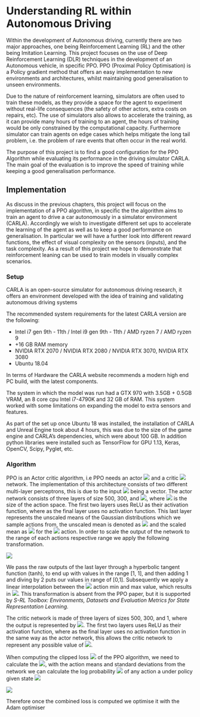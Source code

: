# Understanding RL within Autonomous Driving

Within the development of Autonomous driving, currently there are two major approaches, one being Reinforcement Learning (RL) and the other being Imitation Learning. This project focuses on the use of Deep Reinforcement Learning (DLR) techniques in the development of an Autonomous vehicle, in specific PPO. PPO (Proximal Policy Optimisation) is a Policy gradient method that offers an easy implementation to new environments and architectures, whilst maintaining good generalisation to unseen environments.

Due to the nature of reinforcement learning, simulators are often used to train these models, as they provide a space for the agent to experiment without real-life consequences (the safety of other actors, extra costs on repairs, etc). The use of simulators also allows to accelerate the training, as it can provide many hours of training to an agent, the hours of training would be only constrained by the computational capacity. Furthermore simulator can train agents on edge cases which helps mitigate the long tail problem, i.e. the problem of rare events that often occur in the real world.

The purpose of this project is to find a good configuration for the PPO Algorithm while evaluating its performance in the driving simulator CARLA. The main goal of the evaluation is to improve the speed of training while keeping a good generalisation performance.



## Implementation

As discuss in the previous chapters, this project will focus on the implementation of a PPO algorithm, in specific the the algorithm aims to train an agent to drive a car autonomously in a simulator environment (CARLA). Accordingly we wish to investigate different set ups to accelerate the learning of the agent as well as to keep a good performance on generalisation. In particular we will have a further look into different reward functions, the effect of visual complexity on the sensors (inputs), and the task complexity. As a result of this project we hope to demonstrate that reinforcement leaning can be used to train models in visually complex scenarios.

### Setup

CARLA is an open-source simulator for autonomous driving research, it offers an environment developed with the idea of training and validating autonomous driving systems

The recommended system requirements for the latest CARLA version are the following:

- Intel i7 gen 9th - 11th / Intel i9 gen 9th - 11th / AMD ryzen 7 / AMD ryzen 9
- +16 GB RAM memory
- NVIDIA RTX 2070 / NVIDIA RTX 2080 / NVIDIA RTX 3070, NVIDIA RTX 3080
- Ubuntu 18.04

In terms of Hardware the CARLA website recommends a modern high end PC build, with the latest components.

The system in which the model was run had a GTX 970 with 3.5GB + 0.5GB VRAM, an 8 core cpu Intel i7-4790K and 32 GB of RAM. This system worked with some limitations on expanding the model to extra sensors and features.

As part of the set up once Ubuntu 18 was installed, the installation of CARLA and Unreal Engine took about 4 hours, this was due to the size of the game engine and CARLA’s dependencies, which were about 100 GB. In addition python libraries were installed such as TensorFlow for GPU 1.13, Keras, OpenCV, Scipy, Pyglet, etc.

### Algorithm

PPO is an Actor critic algorithm, i.e PPO needs an actor <img src="https://render.githubusercontent.com/render/math?math=\pi\(a_{t}\mid%20s_{t}:\theta)"> and a critic <img src="https://render.githubusercontent.com/render/math?math=V\(s_{t}:\theta_{v})"> network. The implementation of this architecture consists of two different multi-layer perceptrons, this is due to the input <img src="https://render.githubusercontent.com/render/math?math=s_{t}"> being a vector. The actor network consists
of three layers of size 500, 300, and <img src="https://render.githubusercontent.com/render/math?math=a_{dim}">, where <img src="https://render.githubusercontent.com/render/math?math=a_{dim}"> is the size of the action space. The first two layers uses ReLU as their activation function, where as the final layer uses no activation function. This last layer represents the unscaled means of the Gaussian distributions which we sample actions from, the unscaled mean is denoted as <img src="https://render.githubusercontent.com/render/math?math=O_{i}"> and the scaled mean as <img src="https://render.githubusercontent.com/render/math?math=\mu_{i}"> for the <img src="https://render.githubusercontent.com/render/math?math=i^{th}"> action. In order to scale the output of the network to the range of each actions respective range we apply the following transformation.

<img src="https://render.githubusercontent.com/render/math?math=\mu_{i}=a_{i}^{\min%20}+\frac{\tanh%20\left(o_{i}\right)+1}{2}%20*\left(a_{i}^{\max%20}-a_{i}^{\min%20}\right)">

We pass the raw outputs of the last layer through a hyperbolic tangent function (tanh), to end up with values in the range [1, 1], and then adding 1 and diving by 2 puts our values in range of [0,1]. Subsequently we apply a linear interpolation between the <img src="https://render.githubusercontent.com/render/math?math=i^{th}"> action min and max value,
which results in <img src="https://render.githubusercontent.com/render/math?math=a_{i}^{\min%20}%20\leq%20\mu_{i}%20\leq%20a_{i}^{\max%20}">. This transformation is absent from the PPO paper, but it is supported by *S-RL Toolbox: Environments, Datasets and Evaluation Metrics for State Representation Learning.*

The critic network is made of three layers of sizes 500, 300, and 1, where the output is represented by <img src="https://render.githubusercontent.com/render/math?math=V\(s_{t}:\theta_{v})\approx\R\(s_{t})">. The first two layers uses ReLU as their activation
function, where as the final layer uses no activation function in the same way as the actor network, this allows the critic network to represent any possible value of <img src="https://render.githubusercontent.com/render/math?math=\R\(s_{t})">.

When computing the clipped loss <img src="https://render.githubusercontent.com/render/math?math=L^{C%20L%20I%20P}"> of the PPO algorithm, we need to calculate the <img src="https://render.githubusercontent.com/render/math?math=r_{t}(\theta)">, with the action means and standard deviations from the network we can calculate the log probability <img src="https://render.githubusercontent.com/render/math?math=\log%20\pi_{\theta}(a%20\mid%20s)"> of any action a under policy given state <img src="https://render.githubusercontent.com/render/math?math=s"> 

<img src="https://render.githubusercontent.com/render/math?math=\log%20\pi_{\theta}\left(a_{t}%20\mid%20s_{t}\right)-\log%20\pi_{\theta_{\text%20{old%20}}}\left(a_{t}%20\mid%20s_{t}\right)=\frac{\pi_{\theta}\left(a_{t}%20\mid%20s_{t}\right)}{\pi_{\theta_{\text%20{old%20}}}\left(a_{t}%20\mid%20s_{t}\right)}=r_{t}(\theta)">

Therefore once the combined loss is computed we optimise it with the Adam optimiser

